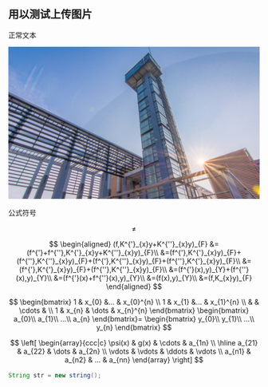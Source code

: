 ## 用以测试上传图片

正常文本

![图片](img_blog1/xdu-timetower.jpg)

公式符号

$$\neq$$

$$
\begin{aligned}
    (f,K^{'}_{x}y+K^{''}_{x}y)_{F}
    &=(f^{'}+f^{''},K^{'}_{x}y+K^{''}_{x}y)_{F}\\
    &=(f^{'},K^{'}_{x}y)_{F}+(f^{''},K^{''}_{x}y)_{F}+(f^{'},K^{''}_{x}y)_{F}+(f^{''},K^{'}_{x}y)_{F}\\
    &=(f^{'},K^{'}_{x}y)_{F}+(f^{''},K^{''}_{x}y)_{F}\\
    &=(f^{'}(x),y)_{Y}+(f^{''}(x),y)_{Y}\\
    &=(f^{'}(x)+f^{''}(x),y)_{Y}\\
    &=(f(x),y)_{Y}\\
    &=(f,K_{x}y)_{F}
\end{aligned}
$$

$$
\begin{bmatrix}
    1 & x_{0} &...      & x_{0}^{n} \\
    1 & x_{1} &...  	 & x_{1}^{n} \\
    &       & \cdots  & \\
    1 & x_{n} & \dots   & x_{n}^{n}
\end{bmatrix}
\begin{bmatrix}
    a_{0}\\ a_{1}\\ ...\\ a_{n}
\end{bmatrix}=
\begin{bmatrix}
    y_{0}\\ y_{1}\\ ...\\ y_{n}
\end{bmatrix}
$$

$$
\left[   
\begin{array}{ccc|c}
    \psi(x) & g(x)   & \cdots  & a_{1n} \\
    \hline
    a_{21}  & a_{22} & \dots   & a_{2n} \\
    \vdots  & \vdots & \ddots  & \vdots \\
    a_{n1}  & a_{n2} & ...     & a_{nn}
\end{array}
\right]
$$


```java
String str = new string();
```
